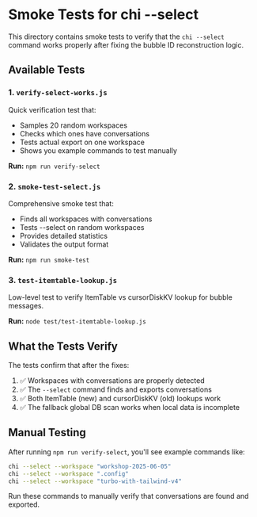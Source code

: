 # Smoke Tests for chi --select

This directory contains smoke tests to verify that the `chi --select` command works properly after fixing the bubble ID reconstruction logic.

## Available Tests

### 1. `verify-select-works.js`
Quick verification test that:
- Samples 20 random workspaces
- Checks which ones have conversations
- Tests actual export on one workspace
- Shows you example commands to test manually

**Run:** `npm run verify-select`

### 2. `smoke-test-select.js`
Comprehensive smoke test that:
- Finds all workspaces with conversations
- Tests --select on random workspaces
- Provides detailed statistics
- Validates the output format

**Run:** `npm run smoke-test`

### 3. `test-itemtable-lookup.js`
Low-level test to verify ItemTable vs cursorDiskKV lookup for bubble messages.

**Run:** `node test/test-itemtable-lookup.js`

## What the Tests Verify

The tests confirm that after the fixes:
1. ✅ Workspaces with conversations are properly detected
2. ✅ The `--select` command finds and exports conversations
3. ✅ Both ItemTable (new) and cursorDiskKV (old) lookups work
4. ✅ The fallback global DB scan works when local data is incomplete

## Manual Testing

After running `npm run verify-select`, you'll see example commands like:
```bash
chi --select --workspace "workshop-2025-06-05"
chi --select --workspace ".config"
chi --select --workspace "turbo-with-tailwind-v4"
```

Run these commands to manually verify that conversations are found and exported.